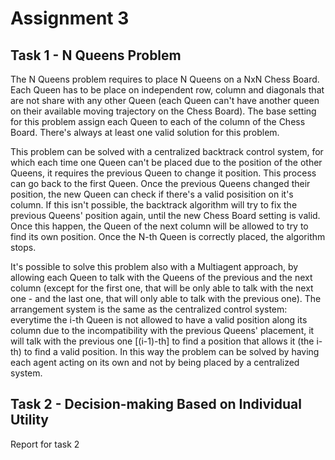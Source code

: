 # Assignment 3

## Task 1 - N Queens Problem

The N Queens problem requires to place N Queens on a NxN Chess Board. Each Queen has to be place on independent row, column and diagonals that are not share with any other Queen (each Queen can't have another queen on their available moving trajectory on the Chess Board). The base setting for this problem assign each Queen to each of the column of the Chess Board. There's always at least one valid solution for this problem.

This problem can be solved with a centralized backtrack control system, for which each time one Queen can't be placed due to the position of the other Queens, it requires the previous Queen to change it position. This process can go back to the first Queen. Once the previous Queens changed their position, the new Queen can check if there's a valid posisition on it's column. If this isn't possible, the backtrack algorithm will try to fix the previous Queens' position again, until the new Chess Board setting is valid. Once this happen, the Queen of the next column will be allowed to try to find its own position. Once the N-th Queen is correctly placed, the algorithm stops.

It's possible to solve this problem also with a Multiagent approach, by allowing each Queen to talk with the Queens of the previous and the next column (except for the first one, that will be only able to talk with the next one - and the last one, that will only able to talk with the previous one).
The arrangement system is the same as the centralized control system: everytime the i-th Queen is not allowed to have a valid position along its column due to the incompatibility with the previous Queens' placement, it will talk with the previous one [(i-1)-th] to find a position that allows it (the i-th) to find a valid position.
In this way the problem can be solved by having each agent acting on its own and not by being placed by a centralized system.

## Task 2 - Decision-making Based on Individual Utility

Report for task 2
